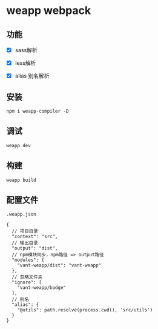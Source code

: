 # weapp webpack

## 功能

- [x] sass解析
- [x] less解析
- [x] alias 别名解析


## 安装

```node
npm i weapp-compiler -D
```

## 调试

```node
weapp dev
```

## 构建

```node
weapp build
```


## 配置文件

```node
.weapp.json

{
  // 项目目录
  "context": "src",
  // 输出目录
  "output": "dist",
  // npm模块同步，npm路径 => output路径
  "modules": {
    "vant-weapp/dist": "vant-weapp"
  },
  // 忽略文件夹
  "ignore": [
    "vant-weapp/badge"
  ],
  // 别名
  "alias": {
    "@utils": path.resolve(process.cwd(), 'src/utils')
  }
}
```
